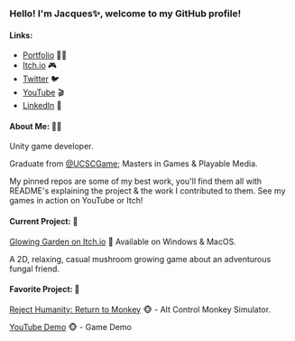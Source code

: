 ### Hello! I'm Jacques✨, welcome to my GitHub profile!

#### **Links:**
- [Portfolio](https://sites.google.com/view/jacquesvisserjnr) 🧑‍💻 
- [Itch.io](https://jacquesjnr.itch.io) 🎮 
- [Twitter](https://twitter.com/JacquesVJr)  🐦 
- [YouTube](https://www.youtube.com/channel/UC4c3NKjS2vlJP4EkRqbB-jQ) 🎬
- [LinkedIn](https://www.linkedin.com/in/jacques-visser-b09786154/) 💼 

#### **About Me:** 🏳️‍🌈

Unity game developer. 

Graduate from [@UCSCGame](https://twitter.com/UCSCGame); Masters in Games & Playable Media.

My pinned repos are some of my best work, you'll find them all with README's explaining the project & the work I contributed to them. See my games in action on YouTube or Itch!

#### **Current Project:** 🚧
[Glowing Garden on Itch.io](https://activeduckstudio.itch.io/glowing-garden) 🍄 Available on Windows & MacOS.

A 2D, relaxing, casual mushroom growing game about an adventurous fungal friend.

#### **Favorite Project:** 🙌
[Reject Humanity: Return to Monkey](https://github.com/JacquesJnr/GAME-202-Reject-Humanity ) 🐵 - Alt Control Monkey Simulator.

[YouTube Demo](https://www.youtube.com/watch?v=g0iM2NH1SwI) 🐵 - Game Demo
